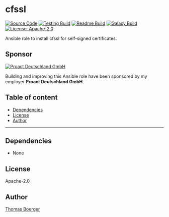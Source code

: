 # cfssl

[![Source Code](https://img.shields.io/badge/github-source%20code-blue?logo=github&logoColor=white)](https://github.com/rolehippie/cfssl) [![Testing Build](https://github.com/rolehippie/cfssl/workflows/testing/badge.svg)](https://github.com/rolehippie/cfssl/actions?query=workflow%3Atesting) [![Readme Build](https://github.com/rolehippie/cfssl/workflows/readme/badge.svg)](https://github.com/rolehippie/cfssl/actions?query=workflow%3Areadme) [![Galaxy Build](https://github.com/rolehippie/cfssl/workflows/galaxy/badge.svg)](https://github.com/rolehippie/cfssl/actions?query=workflow%3Agalaxy) [![License: Apache-2.0](https://img.shields.io/github/license/rolehippie/cfssl)](https://github.com/rolehippie/cfssl/blob/master/LICENSE) 

Ansible role to install cfssl for self-signed certificates. 

## Sponsor 

[![Proact Deutschland GmbH](https://proact.eu/wp-content/uploads/2020/03/proact-logo.png)](https://proact.eu) 

Building and improving this Ansible role have been sponsored by my employer **Proact Deutschland GmbH**.

## Table of content

* [Dependencies](#dependencies)
* [License](#license)
* [Author](#author)

---

## Dependencies

* None

## License

Apache-2.0

## Author

[Thomas Boerger](https://github.com/tboerger)
